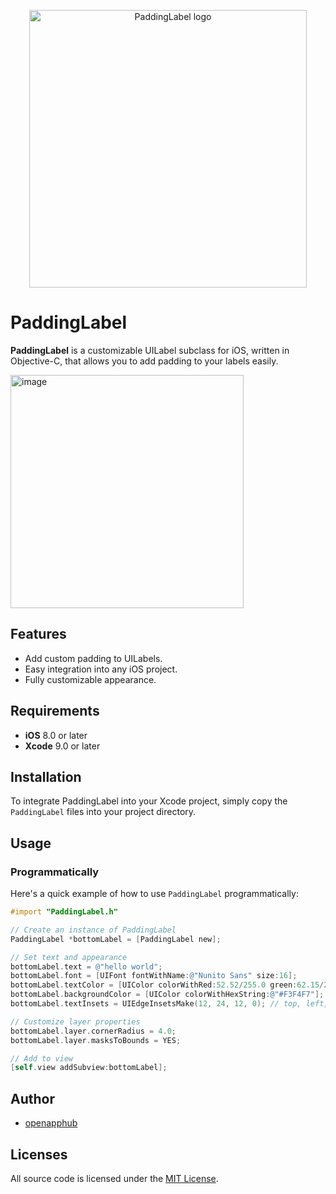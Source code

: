 <p align="center">
  <img src="https://user-images.githubusercontent.com/6329656/48312433-faebea00-e5e0-11e8-9f0d-6bd63e830c1c.png" alt="PaddingLabel logo" width="444">
</p>

# PaddingLabel

**PaddingLabel** is a customizable UILabel subclass for iOS, written in Objective-C, that allows you to add padding to your labels easily.

<img width="373" alt="image" src="https://github.com/user-attachments/assets/4be973f5-0a4e-4719-aefd-45b0dd8ebe19">


## Features

- Add custom padding to UILabels.
- Easy integration into any iOS project.
- Fully customizable appearance.

## Requirements

- **iOS** 8.0 or later
- **Xcode** 9.0 or later

## Installation

To integrate PaddingLabel into your Xcode project, simply copy the `PaddingLabel` files into your project directory.

## Usage

### Programmatically

Here's a quick example of how to use `PaddingLabel` programmatically:

```objective-c
#import "PaddingLabel.h"

// Create an instance of PaddingLabel
PaddingLabel *bottomLabel = [PaddingLabel new];

// Set text and appearance
bottomLabel.text = @"hello world";
bottomLabel.font = [UIFont fontWithName:@"Nunito Sans" size:16];
bottomLabel.textColor = [UIColor colorWithRed:52.52/255.0 green:62.15/255.0 blue:88.99/255.0 alpha:1.0];
bottomLabel.backgroundColor = [UIColor colorWithHexString:@"#F3F4F7"];
bottomLabel.textInsets = UIEdgeInsetsMake(12, 24, 12, 0); // top, left, bottom, right

// Customize layer properties
bottomLabel.layer.cornerRadius = 4.0;
bottomLabel.layer.masksToBounds = YES;

// Add to view
[self.view addSubview:bottomLabel];
```

## Author
- [openapphub](https://github.com/openapphub)


## Licenses

All source code is licensed under the [MIT License](https://raw.githubusercontent.com/openapphub/PaddingLabel-OC/refs/heads/main/LICENSE).
